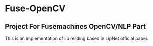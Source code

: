 # Fuse-OpenCV
## Project For Fusemachines OpenCV/NLP Part

This is an implementation of lip reading based in LipNet official paper.
